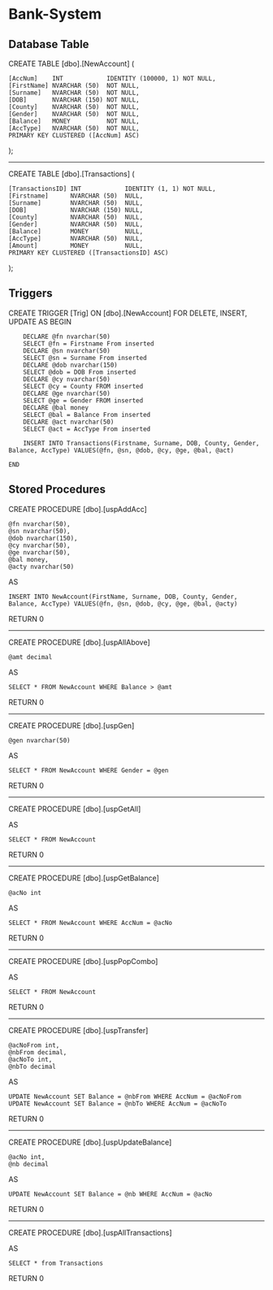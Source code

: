 # Bank-System

## Database Table

CREATE TABLE [dbo].[NewAccount] (

    [AccNum]    INT            IDENTITY (100000, 1) NOT NULL,
    [FirstName] NVARCHAR (50)  NOT NULL,
    [Surname]   NVARCHAR (50)  NOT NULL,
    [DOB]       NVARCHAR (150) NOT NULL,
    [County]    NVARCHAR (50)  NOT NULL,
    [Gender]    NVARCHAR (50)  NOT NULL,
    [Balance]   MONEY          NOT NULL,
    [AccType]   NVARCHAR (50)  NOT NULL,
    PRIMARY KEY CLUSTERED ([AccNum] ASC)
    
);

--------------------------------------------------------------------------------------------------------------------------------------------

CREATE TABLE [dbo].[Transactions] (

    [TransactionsID] INT            IDENTITY (1, 1) NOT NULL,
    [Firstname]      NVARCHAR (50)  NULL,
    [Surname]        NVARCHAR (50)  NULL,
    [DOB]            NVARCHAR (150) NULL,
    [County]         NVARCHAR (50)  NULL,
    [Gender]         NVARCHAR (50)  NULL,
    [Balance]        MONEY          NULL,
    [AccType]        NVARCHAR (50)  NULL,
    [Amount]         MONEY          NULL,
    PRIMARY KEY CLUSTERED ([TransactionsID] ASC)
    
);

## Triggers

CREATE TRIGGER [Trig]
	ON [dbo].[NewAccount]
	FOR DELETE, INSERT, UPDATE
	AS
	BEGIN
 
		DECLARE @fn nvarchar(50)
		SELECT @fn = Firstname From inserted
		DECLARE @sn nvarchar(50)
		SELECT @sn = Surname From inserted
		DECLARE @dob nvarchar(150)
		SELECT @dob = DOB From inserted
		DECLARE @cy nvarchar(50)
		SELECT @cy = County FROM inserted
		DECLARE @ge nvarchar(50)
		SELECT @ge = Gender FROM inserted
		DECLARE @bal money
		SELECT @bal = Balance From inserted
		DECLARE @act nvarchar(50)
		SELECT @act = AccType From inserted

		INSERT INTO Transactions(Firstname, Surname, DOB, County, Gender, Balance, AccType) VALUES(@fn, @sn, @dob, @cy, @ge, @bal, @act)

	END

## Stored Procedures

CREATE PROCEDURE [dbo].[uspAddAcc]

	@fn nvarchar(50),
	@sn nvarchar(50),
	@dob nvarchar(150),
	@cy nvarchar(50),
	@ge nvarchar(50),
	@bal money,
	@acty nvarchar(50)
 
AS

	INSERT INTO NewAccount(FirstName, Surname, DOB, County, Gender, Balance, AccType) VALUES(@fn, @sn, @dob, @cy, @ge, @bal, @acty)
 
RETURN 0

--------------------------------------------------------------------------------------------------------------------------------------------


CREATE PROCEDURE [dbo].[uspAllAbove]

	@amt decimal
 
AS

	SELECT * FROM NewAccount WHERE Balance > @amt
 
RETURN 0

--------------------------------------------------------------------------------------------------------------------------------------------

CREATE PROCEDURE [dbo].[uspGen]

	@gen nvarchar(50)
 
AS

	SELECT * FROM NewAccount WHERE Gender = @gen
 
RETURN 0

--------------------------------------------------------------------------------------------------------------------------------------------

CREATE PROCEDURE [dbo].[uspGetAll]

AS

	SELECT * FROM NewAccount
 
RETURN 0

--------------------------------------------------------------------------------------------------------------------------------------------

CREATE PROCEDURE [dbo].[uspGetBalance]

	@acNo int
 
AS

	SELECT * FROM NewAccount WHERE AccNum = @acNo
 
RETURN 0

--------------------------------------------------------------------------------------------------------------------------------------------

CREATE PROCEDURE [dbo].[uspPopCombo]
	
AS

	SELECT * FROM NewAccount
 
RETURN 0

--------------------------------------------------------------------------------------------------------------------------------------------

CREATE PROCEDURE [dbo].[uspTransfer]

	@acNoFrom int,
	@nbFrom decimal,
	@acNoTo int,
	@nbTo decimal
 
AS

	UPDATE NewAccount SET Balance = @nbFrom WHERE AccNum = @acNoFrom
	UPDATE NewAccount SET Balance = @nbTo WHERE AccNum = @acNoTo
 
RETURN 0

--------------------------------------------------------------------------------------------------------------------------------------------

CREATE PROCEDURE [dbo].[uspUpdateBalance]

	@acNo int,
	@nb decimal
 
AS

	UPDATE NewAccount SET Balance = @nb WHERE AccNum = @acNo
 
RETURN 0

--------------------------------------------------------------------------------------------------------------------------------------------

CREATE PROCEDURE [dbo].[uspAllTransactions]
	
AS

	SELECT * from Transactions
 
RETURN 0
